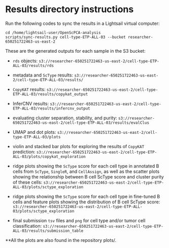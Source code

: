 # Results directory instructions

Run the following codes to sync the results in a Lightsail virtual computer:

```
cd /home/lightsail-user/OpenScPCA-analysis
scripts/sync-results.py cell-type-ETP-ALL-03 --bucket researcher-650251722463-us-east-2
```

These are the generated outputs for each sample in the S3 bucket:

-   `rds` objects: `s3://researcher-650251722463-us-east-2/cell-type-ETP-ALL-03/results/rds`

-   metadata and `ScType` results: `s3://researcher-650251722463-us-east-2/cell-type-ETP-ALL-03/results/`

-   `CopyKAT` results: `s3://researcher-650251722463-us-east-2/cell-type-ETP-ALL-03/results/copykat_output`

-   InferCNV results: `s3://researcher-650251722463-us-east-2/cell-type-ETP-ALL-03/results/infercnv_output`

-   evaluating cluster separation, stability, and purity: `s3://researcher-650251722463-us-east-2/cell-type-ETP-ALL-03/results/evalClus`

-   UMAP and dot plots: `s3://researcher-650251722463-us-east-2/cell-type-ETP-ALL-03/plots`

-   violin and stacked bar plots for exploring the results of `CopyKAT` prediction: `s3://researcher-650251722463-us-east-2/cell-type-ETP-ALL-03/plots/copykat_exploration`

-   ridge plots showing the `ScType` score for each cell type in annotated B cells from `ScType`, `SingleR`, and `CellAssign`, as well as the scatter plots showing the relationship between B cell ScType score and cluster purity of these cells: `s3://researcher-650251722463-us-east-2/cell-type-ETP-ALL-03/plots/sctype_exploration`

-   ridge plots showing the `ScType` score for each cell type in fine-tuned B cells and feature plots showing the distribution of B cell ScType score: `s3://researcher-650251722463-us-east-2/cell-type-ETP-ALL-03/plots/sctype_exploration`

-   final submission `tsv` files and `png` for cell type and/or tumor cell classification: `s3://researcher-650251722463-us-east-2/cell-type-ETP-ALL-03/results/submission_table`

\*\*All the plots are also found in the repository plots/.
